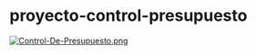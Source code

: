 # proyecto-control-presupuesto

[![Control-De-Presupuesto.png](https://i.postimg.cc/Xvsqch3b/Control-De-Presupuesto.png)](https://postimg.cc/Mcjzz9vP)
